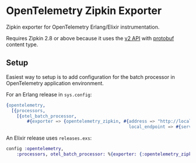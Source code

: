# OpenTelemetry Zipkin Exporter

Zipkin exporter for OpenTelemetry Erlang/Elixir instrumentation.

Requires Zipkin 2.8 or above because it uses the [v2 API](https://zipkin.io/zipkin-api/#/default/post_spans) with [protobuf](https://github.com/openzipkin/zipkin-api/blob/master/zipkin.proto) content type.

## Setup

Easiest way to setup is to add configuration for the batch processor in OpenTelemetry application environment.

For an Erlang release in `sys.config`:

``` erlang
{opentelemetry,
  [{processors, 
    [{otel_batch_processor,
        #{exporter => {opentelemetry_zipkin, #{address => "http://localhost:9411/api/v2/spans",
                                               local_endpoint => #{service_name => <<"ServiceName">>}}}}}]}]}
```

An Elixir release uses `releases.exs`:

``` elixir
config :opentelemetry,
    :processors, otel_batch_processor: %{exporter: {:opentelemetry_zipkin, %{address: 'http://localhost:9411/api/v2/spans', local_endpoint: %{service_name: "ServiceName"}}}}
```
